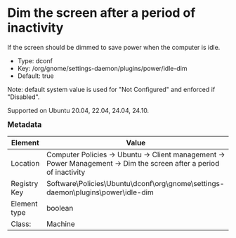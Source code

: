 # Dim the screen after a period of inactivity

If the screen should be dimmed to save power when the computer is idle.

- Type: dconf
- Key: /org/gnome/settings-daemon/plugins/power/idle-dim
- Default: true

Note: default system value is used for "Not Configured" and enforced if "Disabled".

Supported on Ubuntu 20.04, 22.04, 24.04, 24.10.



<span style="font-size: larger;">**Metadata**</span>

| Element      | Value            |
| ---          | ---              |
| Location     | Computer Policies -> Ubuntu -> Client management -> Power Management -> Dim the screen after a period of inactivity    |
| Registry Key | Software\Policies\Ubuntu\dconf\org\gnome\settings-daemon\plugins\power\idle-dim         |
| Element type | boolean |
| Class:       | Machine       |
